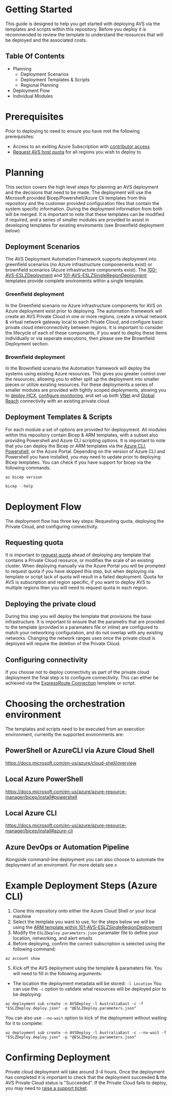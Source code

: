 # Getting Started

This guide is designed to help you get started with deploying AVS via the templates and scripts within this repository. Before you deploy it is recommended to review the template to understand the reosurces that will be deployed and the associated costs.

## Table Of Contents
- Planning
  - Deployment Scenarios
  - Deployment Templates & Scripts
  - Regional Planning
- Deployment Flow
- Individual Modules

# Prerequisites
Prior to deploying to need to ensure you have met the following prerequisites:
- Access to an exiiting Azure Subscription with [contributor access](https://docs.microsoft.com/en-us/azure/role-based-access-control/role-assignments-portal)
- [Request  AVS host quota](https://docs.microsoft.com/en-us/azure/azure-vmware/request-host-quota-azure-vmware-solution) for all regions you wish to deploy to

# Planning
This section covers the high level steps for planning an AVS deployment and the decisions that need to be made.
The deployment will use the Microsoft provided Bicep/Powershell/Azure Cli templates from this repository and the customer provided configuration files that contain the system specific information. During the deployment information from both will be merged.
It is important to note that these templates can be modified if required, and a series of smaller modules are provided to assist in developing templates for existing enviroments (see Brownfield deployment below)

## Deployment Scenarios
The AVS Deployment Automation Framework supports deployment into greenfield scenarios (no Azure infrastructure componenents exist) or brownfield scenarios (Azure infrastructure components exist). The [100-AVS-ESLZDeployment](100-AVS-ESLZDeployment/) and [101-AVS-ESLZSingleRegionDeployment](101-AVS-ESLZSingleRegionDeployment/) templates provide complete enviroments within a single template.

### Greenfield deployment
In the Greenfield scenario no Azure infrastructure components for AVS on Azure deployment exist prior to deploying. The automation framework will create an AVS Private Cloud in one or more regions, create a virtual network & virtual network gateway local to each Private Cloud, and configure basic private cloud interconnectivity between regions.
It is important to consider the lifecycle of each of these componants, if you want to deploy these items individually or via seperate executions, then please see the Brownfield Deployment section.

### Brownfield deployment
In the Brownfield scenario the Automation framework will deploy the systems using existing Azure resources. This gives you greater control over the resources, allowing you to either split up the deployment into smaller pieces or utilize existing resources. For these deployments a series of smaller modules are provided with tightly scoped deployments, alowing you to [deploy HCX](008-AVS-HCX/), [configure monitoring](006-AVS-Monitor-Utilization/), and set up both [VNet](004-AVS-ExRConnection-NewVNet/) and [Global Reach](005-AVS-GlobalReach/) connectivity with an existing private cloud.

## Deployment Templates & Scripts
For each module a set of options are provided for deplopyment. All modules within this repository contain Bicep & ARM templates, with a subset also providing Powershell and Azure CLI scripting options.
It is important to note that you can deploy the Bicep or ARM templates via the [Azure CLI](https://docs.microsoft.com/en-us/azure/azure-resource-manager/bicep/install#azure-cli), [Powershell](https://docs.microsoft.com/en-us/azure/azure-resource-manager/bicep/install#powershell), or the Azure Portal. Depending on the version of Azure CLI and Powershell you have installed, you may need to update prior to deploying Bicep templates. You can check if you have support for bicep via the following commands:
```Azure CLI
az bicep version
```
```Powershell
bicep --help
```

# Deployment Flow
The deployment flow has three key steps: Requesting quota, deploying the Private Cloud, and configuring connectivity.

## Requesting quota
It is important to [request quota](https://docs.microsoft.com/en-us/azure/azure-vmware/request-host-quota-azure-vmware-solution) ahead of deploying any template that contains a Private Cloud reosurce, or modifies the scale of an existing cluster. When deploying manually via the Azure Portal you will be prompted to request quota if you have skipped this step, but when deploying via template or script lack of quota will result in a failed deployment.
Quota for AVS is subscription and region specific, if you want to deploy AVS to multiple regions then you will need to request quota in each region.

## Deploying the private cloud
During this step you will deploy the template that provisions the base infrastructure. It is important to ensure that the parametrs that are provided to the template (provided in a paramaters file or inline) are configured to match your networking configuration, and do not overlap with any existing networks. Changing the network ranges uses once the private cloud is deployed will require the deletion of the Private Cloud.

## Configuring connectivity
If you choose not to deploy connectivity as part of the private cloud deployment the final step is to configure connectivity. This can either be achieved via the [ExpressRoute Connection](002-AVS-ExRConnection-GenerateAuthKey/) template or script.

# Choosing the orchestration environment
The templates and scripts need to be executed from an execution environment, currently the supported environments are:

## PowerShell or AzureCLI via Azure Cloud Shell
https://docs.microsoft.com/en-us/azure/cloud-shell/overview
## Local Azure PowerShell
https://docs.microsoft.com/en-us/azure/azure-resource-manager/bicep/install#powershell
## Local Azure CLI
https://docs.microsoft.com/en-us/azure/azure-resource-manager/bicep/install#azure-cli
## Azure DevOps or Automation Pipeline
Alongside command-line deployment you can also choose to automate the deployment of an enviroment. For more details see _x_

# Example Deployment Steps (Azure CLI)
1. Clone this repository onto either the Azure Cloud Shell or your local machine
2. Select the template you want to use, for the steps below we will be using the [ARM template within 101-AVS-ESLZSingleRegionDeployment](101-AVS-ESLZSingleRegionDeployment/ARM/)
3. Modify the `ESLZDeploy.parameters.json` paramater file to define your location, networking, and alert emails
4. Before deploying, confirm the correct subscription is selected using the following command:
```Azure CLI
az account show
```
5. Kick off the AVS deployment using the template & paramaters file. You will need to fill in the following arguments:
 - The location the deployment metadata will be stored: `-l Location`
You can use the `-c` option to validate what resources will be deployed pior to be deploying:
```Azure CLI
az deployment sub create -n AVSDeploy -l AustraliaEast -c -f "ESLZDeploy.deploy.json" -p "@ESLZDeploy.parameters.json"
```
You can also use `--no-wait` option to kick of the deployment without waiting for it to complete:
```Azure CLI
az deployment sub create -n AVSDeploy -l AustraliaEast -c --no-wait -f "ESLZDeploy.deploy.json" -p "@ESLZDeploy.parameters.json"
```

# Confirming Deployment
Private cloud deployment will take around 3-4 hours. Once the deployment has completed it is important to check that the deployment succeeded & the AVS Private Cloud status is "Succeeded". If the Private Cloud fails to deploy, you may need to [raise a support ticket](https://docs.microsoft.com/en-us/azure/azure-vmware/fix-deployment-failures).